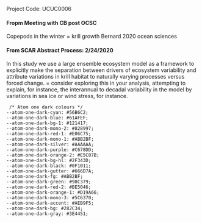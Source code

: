 Project Code: UCUC0006



#### Fropm Meeting with CB post OCSC 
Copepods in the winter = krill growth
Bernard 2020 ocean sciences

#### From SCAR Abstract Process: 2/24/2020
In this study we use a large ensemble ecosystem model as a framework to explicitly make the separation between drivers of ecosystem variability and attribute variations in krill habitat to naturally varying processes versus forced change. 
    = consider exploring this in your analysis, attempting to explain, for instance, the interannual to decadal variability in the model by variations in sea ice or wind stress, for instance.
    
    
     /* Atom one dark colours */
    --atom-one-dark-cyan: #56B6C2;
    --atom-one-dark-blue: #61AFEF;
    --atom-one-dark-bg-1: #121417;
    --atom-one-dark-mono-2: #828997;
    --atom-one-dark-red-1: #E06C75;
    --atom-one-dark-mono-1: #ABB2BF;
    --atom-one-dark-silver: #AAAAAA;
    --atom-one-dark-purple: #C678DD;
    --atom-one-dark-orange-2: #E5C07B;
    --atom-one-dark-bg-hl: #2F343D;
    --atom-one-dark-black: #0F1011;
    --atom-one-dark-gutter: #666D7A;
    --atom-one-dark-fg: #ABB2BF;
    --atom-one-dark-green: #98C379;
    --atom-one-dark-red-2: #BE5046;
    --atom-one-dark-orange-1: #D19A66;
    --atom-one-dark-mono-3: #5C6370;
    --atom-one-dark-accent: #AEB9F5;
    --atom-one-dark-bg: #282C34;
    --atom-one-dark-gray: #3E4451;
